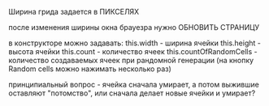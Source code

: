 Ширина грида задается в ПИКСЕЛЯХ

после изменения ширины окна брауезра нужно ОБНОВИТЬ СТРАНИЦУ

в конструкторе можно задавать:
  this.width - ширина ячейки
  this.height - высота ячейки
  this.count - количество ячеек
  this.countOfRandomCells - количество создаваемых ячеек при рандомной генерации (на кнопку Random cells можно нажимать несколько раз)


принципиальный вопрос - ячейка сначала умирает, а потом выжившие оставляют "потомство", или
сначала делает новые ячейки и умирает?
